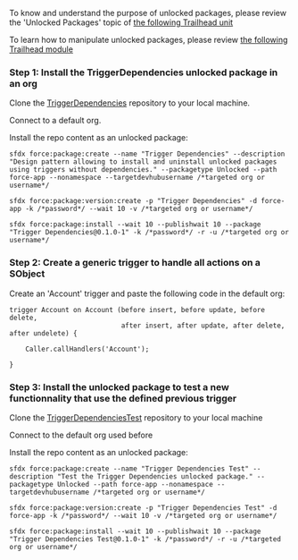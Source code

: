 To know and understand the purpose of unlocked packages, please review the 'Unlocked Packages' topic of [the following Trailhead unit](https://trailhead.salesforce.com/content/learn/modules/package-development-readiness/assemble-an-effective-team)

To learn how to manipulate unlocked packages, please review [the following Trailhead module](https://trailhead.salesforce.com/content/learn/modules/unlocked-packages-for-customers)

### Step 1: Install the TriggerDependencies unlocked package in an org

Clone the [TriggerDependencies](https://github.com/RemiLeGuin/TriggerDependencies) repository to your local machine.

Connect to a default org.

Install the repo content as an unlocked package:
```
sfdx force:package:create --name "Trigger Dependencies" --description "Design pattern allowing to install and uninstall unlocked packages using triggers without dependencies." --packagetype Unlocked --path force-app --nonamespace --targetdevhubusername /*targeted org or username*/
```
```
sfdx force:package:version:create -p "Trigger Dependencies" -d force-app -k /*password*/ --wait 10 -v /*targeted org or username*/
```
```
sfdx force:package:install --wait 10 --publishwait 10 --package "Trigger Dependencies@0.1.0-1" -k /*password*/ -r -u /*targeted org or username*/
```

### Step 2: Create a generic trigger to handle all actions on a SObject

Create an 'Account' trigger and paste the following code in the default org:

```
trigger Account on Account (before insert, before update, before delete,
                            after insert, after update, after delete, after undelete) {
    
    Caller.callHandlers('Account');
    
}
```

### Step 3: Install the unlocked package to test a new functionnality that use the defined previous trigger

Clone the [TriggerDependenciesTest](https://github.com/RemiLeGuin/TriggerDependenciesTest) repository to your local machine

Connect to the default org used before

Install the repo content as an unlocked package:
```
sfdx force:package:create --name "Trigger Dependencies Test" --description "Test the Trigger Dependencies unlocked package." --packagetype Unlocked --path force-app --nonamespace --targetdevhubusername /*targeted org or username*/
```
```
sfdx force:package:version:create -p "Trigger Dependencies Test" -d force-app -k /*password*/ --wait 10 -v /*targeted org or username*/
```
```
sfdx force:package:install --wait 10 --publishwait 10 --package "Trigger Dependencies Test@0.1.0-1" -k /*password*/ -r -u /*targeted org or username*/
```
